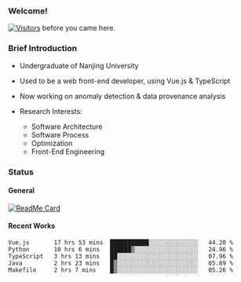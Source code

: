### Welcome!

[![Visitors](https://visitor-badge.laobi.icu/badge?page_id=HermitSun.HermitSun)]() before you came here.

### Brief Introduction

- Undergraduate of Nanjing University

- Used to be a web front-end developer, using Vue.js & TypeScript

- Now working on anomaly detection & data provenance analysis

- Research Interests: 
  - Software Architecture
  - Software Process
  - Optimization
  - Front-End Engineering

### Status

#### General

[![ReadMe Card](https://github-readme-stats.hermitsun.vercel.app/api?username=HermitSun&count_private=true&show_icons=true)]()

#### Recent Works

<!--START_SECTION:waka-->
```text
Vue.js       17 hrs 53 mins  ███████████░░░░░░░░░░░░░░   44.20 % 
Python       10 hrs 6 mins   ██████▒░░░░░░░░░░░░░░░░░░   24.96 % 
TypeScript   3 hrs 13 mins   ██░░░░░░░░░░░░░░░░░░░░░░░   07.96 % 
Java         2 hrs 23 mins   █▒░░░░░░░░░░░░░░░░░░░░░░░   05.89 % 
Makefile     2 hrs 7 mins    █▒░░░░░░░░░░░░░░░░░░░░░░░   05.26 % 
```
<!--END_SECTION:waka-->
